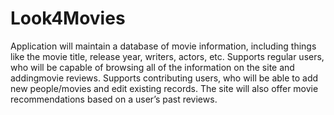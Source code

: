 # Look4Movies

Application will maintain a database of movie information, including things like the movie title, release year, writers, actors, etc. Supports regular users, who will be capable of browsing all of the information on the site and addingmovie reviews. Supports contributing users, who will be able to add new people/movies and edit existing records. The site will also offer movie recommendations based on a user’s past reviews.
